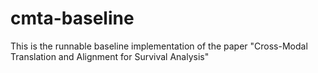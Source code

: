 # cmta-baseline
This is the runnable baseline implementation of the paper "Cross-Modal Translation and Alignment for Survival Analysis"
